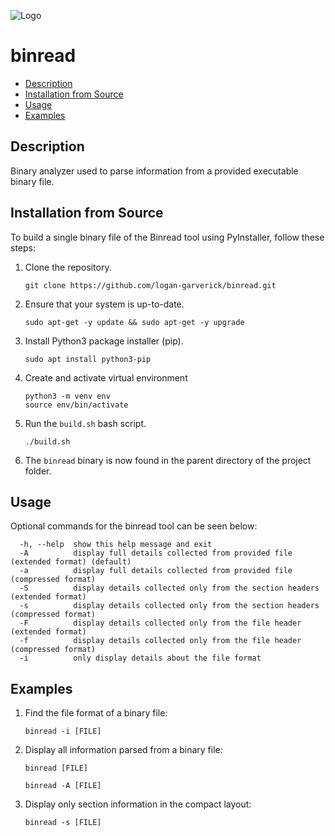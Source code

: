 ![Logo](/images/logo_dark.jpg#gh-dark-mode-only)

# binread <!-- omit in toc -->

- [Description](#description)
- [Installation from Source](#installation-from-source)
- [Usage](#usage)
- [Examples](#examples)

## Description
Binary analyzer used to parse information from a provided executable binary file.

## Installation from Source
To build a single binary file of the Binread tool using PyInstaller, follow these steps:
1. Clone the repository.
   ```
   git clone https://github.com/logan-garverick/binread.git
   ```
2. Ensure that your system is up-to-date.
   ```
   sudo apt-get -y update && sudo apt-get -y upgrade
   ```
3. Install Python3 package installer (pip).
   ```
   sudo apt install python3-pip
   ```
4. Create and activate virtual environment
   ```
   python3 -m venv env
   source env/bin/activate
   ```
5. Run the `build.sh` bash script.
   ```
   ./build.sh
   ```
6. The `binread` binary is now found in the parent directory of the project folder.

## Usage
Optional commands for the binread tool can be seen below:
```
  -h, --help  show this help message and exit
  -A          display full details collected from provided file (extended format) (default)
  -a          display full details collected from provided file (compressed format)
  -S          display details collected only from the section headers (extended format)
  -s          display details collected only from the section headers (compressed format)
  -F          display details collected only from the file header (extended format)
  -f          display details collected only from the file header (compressed format)
  -i          only display details about the file format
```

## Examples
1. Find the file format of a binary file:
   ```
   binread -i [FILE]
   ```
2. Display all information parsed from a binary file:
   ```
   binread [FILE]

   binread -A [FILE]
   ``` 
3. Display only section information in the compact layout:
   ```
   binread -s [FILE]
   ```
